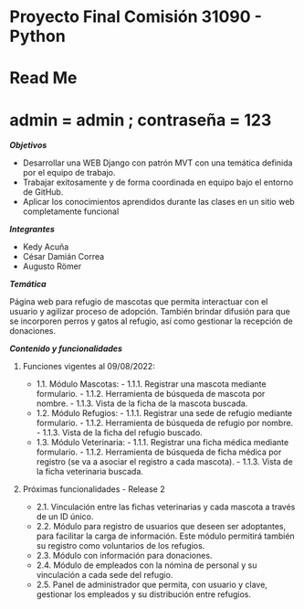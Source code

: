 # Proyecto Final Comisión 31090 - Python
# Read Me

# admin = admin  ; contraseña = 123

***Objetivos***

- Desarrollar una WEB Django con patrón MVT con una temática definida por el equipo de trabajo.
- Trabajar exitosamente y de forma coordinada en equipo bajo el entorno de GitHub.
- Aplicar los conocimientos aprendidos durante las clases en un sitio web completamente funcional

***Integrantes***

- Kedy Acuña
- César Damián Correa
- Augusto Römer

***Temática***

Página web para refugio de mascotas que permita interactuar con el usuario y agilizar proceso de adopción. 
También brindar difusión para que se incorporen perros y gatos al refugio, así como gestionar la recepción de donaciones.

***Contenido y funcionalidades***

1. Funciones vigentes al 09/08/2022:
   - 1.1. Módulo Mascotas:
          - 1.1.1. Registrar una mascota mediante formulario.
          - 1.1.2. Herramienta de búsqueda de mascota por nombre.
          - 1.1.3. Vista de la ficha de la mascota buscada.
   - 1.2. Módulo Refugios:
          - 1.1.1. Registrar una sede de refugio mediante formulario.
          - 1.1.2. Herramienta de búsqueda de refugio por nombre.
          - 1.1.3. Vista de la ficha del refugio buscado.
   - 1.3. Módulo Veterinaria:
          - 1.1.1. Registrar una ficha médica mediante formulario.
          - 1.1.2. Herramienta de búsqueda de ficha médica por registro (se va a asociar el registro a cada mascota).
          - 1.1.3. Vista de la ficha veterinaria buscada.

2. Próximas funcionalidades - Release 2
   - 2.1. Vinculación entre las fichas veterinarias y cada mascota a través de un ID único.
   - 2.2. Módulo para registro de usuarios que deseen ser adoptantes, para facilitar la carga de información. Este módulo permitirá también su registro como voluntarios de los refugios.
   - 2.3. Módulo con información para donaciones. 
   - 2.4. Módulo de empleados con la nómina de personal y su vinculación a cada sede del refugio. 
   - 2.5. Panel de administrador que permita, con usuario y clave, gestionar los empleados y su distribución entre refugios.
